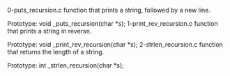 0-puts_recursion.c  function that prints a string, followed by a new line.

Prototype: void _puts_recursion(char *s);
1-print_rev_recursion.c  function that prints a string in reverse.

Prototype: void _print_rev_recursion(char *s);
2-strlen_recursion.c function that returns the length of a string.

Prototype: int _strlen_recursion(char *s);

  